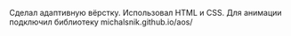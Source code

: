 Сделал адаптивную вёрстку. Использовал HTML и CSS. Для анимации подключил библиотеку michalsnik.github.io/aos/
